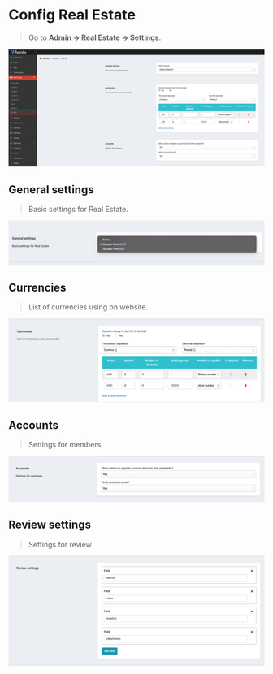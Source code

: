# Config Real Estate

> Go to __Admin -> Real Estate -> Settings__.

![setting 1](_images/setting-real-estate/setting-1.png)


## General settings

> Basic settings for Real Estate.

![setting 2](_images/setting-real-estate/setting-2.png)

## Currencies

> List of currencies using on website.

![setting 3](_images/setting-real-estate/setting-3.png)

## Accounts

> Settings for members

![setting 4](_images/setting-real-estate/setting-4.png)

## Review settings

> Settings for review

![setting 5](_images/setting-real-estate/setting-5.png)